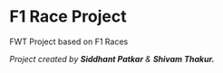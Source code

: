 # F1 Race Project
FWT Project based on F1 Races

<i>Project created by <b>Siddhant Patkar</b> & <b>Shivam Thakur.</b></i>
